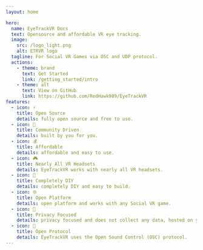 ```yaml
---
layout: home

hero:
  name: EyeTrackVR Docs
  text: Opensource and affordable VR eye tracking.
  image:
    src: /logo_light.png
    alt: ETRVR logo
  tagline: For Social VR Games via OSC and UDP protocol.
  actions:
    - theme: brand
      text: Get Started
      link: /getting_started/intro
    - theme: alt
      text: View on GitHub
      link: https://github.com/RedHawk989/EyeTrackVR
features:
  - icon: ⚡️
    title: Open Source
    details: fully open source and free to use.
  - icon: 🎉
    title: Community Driven
    details: built by you for you.
  - icon: 💰
    title: Affordable
    details: affordable and easy to use.
  - icon: 🎮
    title: Nearly All VR Headsets
    details: EyeTrackVR works with nearly all VR headsets.
  - icon: 🔨
    title: Completely DIY
    details: completely DIY and easy to build.
  - icon: 🌐
    title: Open Platform
    details: open platform and works with any Social VR game.
  - icon: 🔏
    title: Privacy Focused
    details: privacy focused and does not collect any data, hosted on your own PC.
  - icon: 📡
    title: Open Protocol
    details: EyeTrackVR uses the Open Sound Control (OSC) protocol.
---
```

